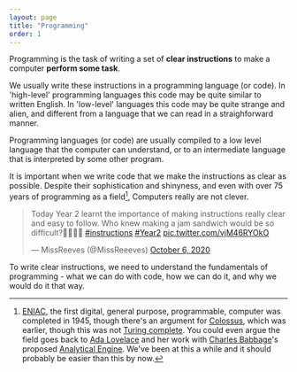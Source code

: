 ```yaml
---
layout: page
title: "Programming"
order: 1
---
```


Programming is the task of writing a set of **clear instructions** to make a computer **perform some task**.

We usually write these instructions in a programming language (or code). In 'high-level' programming languages this code may be quite similar to written English. In 'low-level' languages this code may be quite strange and alien, and different from a language that we can read in a straighforward manner.

Programming languages (or code) are usually compiled to a low level language that the computer can understand, or to an intermediate language that is interpreted by some other program.

It is important when we write code that we make the instructions as clear as possible. Despite their sophistication and shinyness, and even with over 75 years of programming as a field[^1], Computers really are not clever.

<blockquote class="twitter-tweet"><p lang="en" dir="ltr">Today Year 2 learnt the importance of making instructions really clear and easy to follow. Who knew making a jam sandwich would be so difficult?🤷🏼‍♀️🥪 <a href="https://twitter.com/hashtag/instructions?src=hash&amp;ref_src=twsrc%5Etfw">#instructions</a> <a href="https://twitter.com/hashtag/Year2?src=hash&amp;ref_src=twsrc%5Etfw">#Year2</a> <a href="https://t.co/vjM46RYOkO">pic.twitter.com/vjM46RYOkO</a></p>&mdash; MissReeves (@MissReeeves) <a href="https://twitter.com/MissReeeves/status/1313587567137370113?ref_src=twsrc%5Etfw">October 6, 2020</a></blockquote>

To write clear instructions, we need to understand the fundamentals of programming - what we can do with code, how we can do it, and why we would do it that way.

<!--alex disable he-her -->

[^1]: [ENIAC](https://en.wikipedia.org/wiki/ENIAC), the first digital, general purpose, programmable, computer was completed in 1945, though there's an argument for [Colossus](https://en.wikipedia.org/wiki/Colossus_computer), which was earlier, though this was not [Turing complete](https://en.wikipedia.org/wiki/Turing_completeness). You could even argue the field goes back to [Ada Lovelace](https://en.wikipedia.org/wiki/Ada_Lovelace) and her work with [Charles Babbage](https://en.wikipedia.org/wiki/Charles_Babbage)'s proposed [Analytical Engine](https://en.wikipedia.org/wiki/Analytical_Engine). We've been at this a while and it should probably be easier than this by now.

